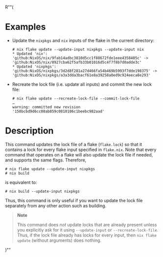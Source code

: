 R""(

# Examples

* Update the `nixpkgs` and `nix` inputs of the flake in the current
  directory:

  ```console
  # nix flake update --update-input nixpkgs --update-input nix
  * Updated 'nix': 'github:NixOS/nix/9fab14adbc3810d5cc1f88672fde1eee4358405c' -> 'github:NixOS/nix/8927cba62f5afb33b01016d5c4f7f8b7d0adde3c'
  * Updated 'nixpkgs': 'github:NixOS/nixpkgs/3d2d8f281a27d466fa54b469b5993f7dde198375' -> 'github:NixOS/nixpkgs/a3a3dda3bacf61e8a39258a0ed9c924eeca8e293'
  ```

* Recreate the lock file (i.e. update all inputs) and commit the new
  lock file:

  ```console
  # nix flake update --recreate-lock-file --commit-lock-file
  …
  warning: committed new revision '158bcbd9d6cc08ab859c0810186c1beebc982aad'
  ```

# Description

This command updates the lock file of a flake (`flake.lock`) so that
it contains a lock for every flake input specified in
`flake.nix`. Note that every command that operates on a flake will
also update the lock file if needed, and supports the same
flags. Therefore,

```console
# nix flake update --update-input nixpkgs
# nix build
```

is equivalent to:

```console
# nix build --update-input nixpkgs
```

Thus, this command is only useful if you want to update the lock file
separately from any other action such as building.

> **Note**
>
> This command does *not* update locks that are already present unless
> you explicitly ask for it using `--update-input` or
> `--recreate-lock-file`. Thus, if the lock file already has locks for
> every input, then `nix flake update` (without arguments) does
> nothing.

)""
